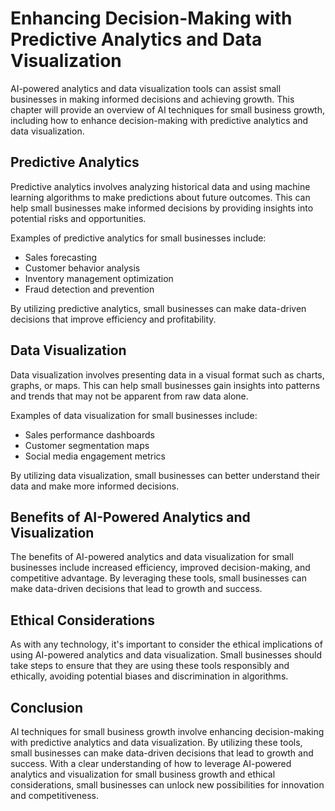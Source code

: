 Enhancing Decision-Making with Predictive Analytics and Data Visualization
==============================================================================================================================

AI-powered analytics and data visualization tools can assist small businesses in making informed decisions and achieving growth. This chapter will provide an overview of AI techniques for small business growth, including how to enhance decision-making with predictive analytics and data visualization.

Predictive Analytics
--------------------

Predictive analytics involves analyzing historical data and using machine learning algorithms to make predictions about future outcomes. This can help small businesses make informed decisions by providing insights into potential risks and opportunities.

Examples of predictive analytics for small businesses include:

* Sales forecasting
* Customer behavior analysis
* Inventory management optimization
* Fraud detection and prevention

By utilizing predictive analytics, small businesses can make data-driven decisions that improve efficiency and profitability.

Data Visualization
------------------

Data visualization involves presenting data in a visual format such as charts, graphs, or maps. This can help small businesses gain insights into patterns and trends that may not be apparent from raw data alone.

Examples of data visualization for small businesses include:

* Sales performance dashboards
* Customer segmentation maps
* Social media engagement metrics

By utilizing data visualization, small businesses can better understand their data and make more informed decisions.

Benefits of AI-Powered Analytics and Visualization
--------------------------------------------------

The benefits of AI-powered analytics and data visualization for small businesses include increased efficiency, improved decision-making, and competitive advantage. By leveraging these tools, small businesses can make data-driven decisions that lead to growth and success.

Ethical Considerations
----------------------

As with any technology, it's important to consider the ethical implications of using AI-powered analytics and data visualization. Small businesses should take steps to ensure that they are using these tools responsibly and ethically, avoiding potential biases and discrimination in algorithms.

Conclusion
----------

AI techniques for small business growth involve enhancing decision-making with predictive analytics and data visualization. By utilizing these tools, small businesses can make data-driven decisions that lead to growth and success. With a clear understanding of how to leverage AI-powered analytics and visualization for small business growth and ethical considerations, small businesses can unlock new possibilities for innovation and competitiveness.
